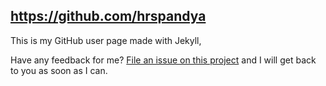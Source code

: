 ## https://github.com/hrspandya

This is my GitHub user page made with Jekyll, 

Have any feedback for me? [File an issue on this
project](https://github.com/hrspandya/hrspandya.github.io/issues) and I will get back to
you as soon as I can.